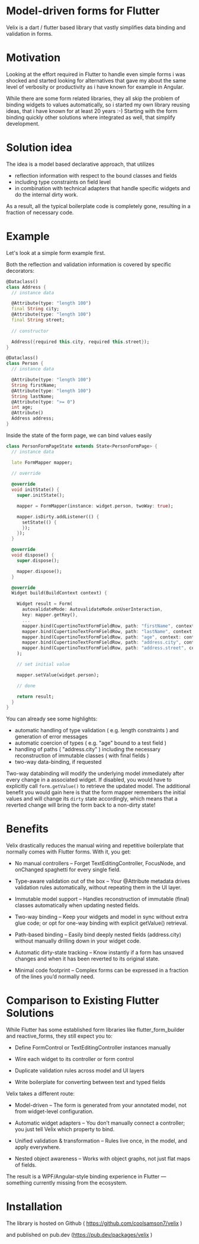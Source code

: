 # Model-driven forms for Flutter

Velix is a dart / flutter based library that vastly simplifies data binding and validation in forms.

# Motivation

Looking at the effort required in Flutter to handle even simple forms i was shocked and started looking for 
alternatives that gave my about the same level of verbosity or productivity as i have known for example in Angular.

While there are some form related libraries, they all skip the problem of binding widgets to values automatically, so i started my own
library reusing ideas, that i have known for at least 20 years :-)
Starting with the form binding quickly other solutions where integrated as well, that simplify development. 

# Solution idea

The idea is a model based declarative approach, that utilizes
- reflection information with respect to the bound classes and fields
- including type constraints on field level
- in combination with technical adapters that handle specific widgets and do the internal dirty work.

As a result, all the typical boilerplate code is completely gone, resulting in a fraction of necessary code.

# Example

Let's look at a simple form example first.

Both the reflection and validation information is covered by specific decorators:

```dart
@Dataclass()
class Address {
  // instance data

  @Attribute(type: "length 100")
  final String city;
  @Attribute(type: "length 100")
  final String street;
  
  // constructor

  Address({required this.city, required this.street});
}

@Dataclass()
class Person {
  // instance data

  @Attribute(type: "length 100")
  String firstName;
  @Attribute(type: "length 100")
  String lastName;
  @Attribute(type: ">= 0")
  int age;
  @Attribute()
  Address address;
}
```

Inside the state of the form page, we can bind values easily


```dart
class PersonFormPageState extends State<PersonFormPage> {
  // instance data

  late FormMapper mapper;
  
  // override

  @override
  void initState() {
    super.initState();

    mapper = FormMapper(instance: widget.person, twoWay: true);

    mapper.isDirty.addListener(() {
      setState(() {
      });
    });
  }

  @override
  void dispose() {
    super.dispose();

    mapper.dispose();
  }

  @override
  Widget build(BuildContext context) {

    Widget result = Form(
      autovalidateMode: AutovalidateMode.onUserInteraction,
      key: mapper.getKey(),
      ...
      mapper.bind(CupertinoTextFormFieldRow, path: "firstName", context: context, args: {"placeholder": 'First Name'}), 
      mapper.bind(CupertinoTextFormFieldRow, path: "lastName", context: context, args: {"placeholder": 'Last Name'}),
      mapper.bind(CupertinoTextFormFieldRow, path: "age", context: context, args: {"placeholder": 'Age'}),
      mapper.bind(CupertinoTextFormFieldRow, path: "address.city", context: context, args: {"placeholder": 'City'}),
      mapper.bind(CupertinoTextFormFieldRow, path: "address.street", context: context, args: {"placeholder": 'Street'}),
    );

    // set initial value

    mapper.setValue(widget.person);

    // done

    return result;
  }
} 
```

You can already see some highlights:
- automatic handling of type validation ( e.g. length constraints ) and generation of error messages
- automatic coercion of types ( e.g. "age" bound to a test field )
- handling of paths ( "address.city" ) including the necessary reconstruction of immutable classes ( with final fields )
- two-way data-binding, if requested

Two-way databinding will modify the underlying model immediately after every change in a associated widget.
If disabled, you would have to explicitly call `form.getValue()` to retrieve the updated model. The additional benefit you
would gain here is that the form mapper remembers the initial values and will change its `dirty` state accordingly, which means that 
a reverted change will bring the form back to a non-dirty state!


# Benefits
Velix drastically reduces the manual wiring and repetitive boilerplate that normally comes with Flutter forms.
With it, you get:

- No manual controllers – Forget TextEditingController, FocusNode, and onChanged spaghetti for every single field.

- Type-aware validation out of the box – Your @Attribute metadata drives validation rules automatically, without repeating them in the UI layer.

- Immutable model support – Handles reconstruction of immutable (final) classes automatically when updating nested fields.

- Two-way binding – Keep your widgets and model in sync without extra glue code; or opt for one-way binding with explicit getValue() retrieval.

- Path-based binding – Easily bind deeply nested fields (address.city) without manually drilling down in your widget code.

- Automatic dirty-state tracking – Know instantly if a form has unsaved changes and when it has been reverted to its original state.

- Minimal code footprint – Complex forms can be expressed in a fraction of the lines you’d normally need.

# Comparison to Existing Flutter Solutions

While Flutter has some established form libraries like
flutter_form_builder and reactive_forms, they still expect you to:

- Define FormControl or TextEditingController instances manually

- Wire each widget to its controller or form control

- Duplicate validation rules across model and UI layers

- Write boilerplate for converting between text and typed fields

Velix takes a different route:

- Model-driven – The form is generated from your annotated model, not from widget-level configuration.

- Automatic widget adapters – You don’t manually connect a controller; you just tell Velix which property to bind.

- Unified validation & transformation – Rules live once, in the model, and apply everywhere.

- Nested object awareness – Works with object graphs, not just flat maps of fields.

The result is a WPF/Angular-style binding experience in Flutter — something currently missing from the ecosystem.

# Installation

The library is hosted on Github ( https://github.com/coolsamson7/velix )

and published on pub.dev (https://pub.dev/packages/velix )
